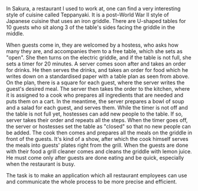In Sakura, a restaurant I used to work at, one can find a very interesting style of cuisine called Teppanyaki. It is a post–World War II style of Japanese cuisine that uses an iron griddle. There are U-shaped tables for 10 guests who sit along 3 of the table's sides facing the griddle in the middle. 

When guests come in, they are welcomed by a hostess, who asks how many they are, and accompanies them to a free table, which she sets as "open". She then turns on the electric griddle, and if the table is not full, she sets a timer for 20 minutes. A server comes soon after and takes an order for drinks. He then serves the drinks, and takes an order for food which he writes down on a standardised paper with a table plan as seen from above. On the plan, there is a square for each guest, where the server writes the guest's desired meal. The server then takes the order to the kitchen, where it is assigned to a cook who prepares all ingredients that are needed and puts them on a cart. In the meantime, the server prepares a bowl of soup and a salad for each guest, and serves them. While the timer is not off and the table is not full yet, hostesses can add new people to the table. If so, server takes their order and repeats all the steps. When the timer goes off, the server or hostesses set the table as "closed" so that no new people can be added. The cook then comes and prepares all the meals on the griddle in front of the guests. It's kind of a show, after which the cook himself serves the meals into guests' plates right from the grill. When the guests are done with their food a grill cleaner comes and cleans the griddle with lemon juice. He must come only after guests are done eating and be quick, especially when the restaurant is busy.

The task is to make an application which all restaurant employees can use and communicate the whole process to be more precise and efficient.